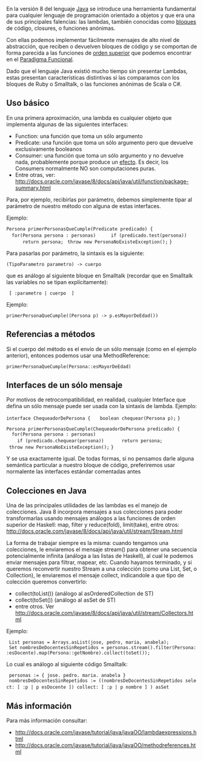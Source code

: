 En la versión 8 del lenguaje [Java](java.html) se introduce una herramienta fundamental para cualquier lenguaje de programación orientado a objetos y que era una de sus principales falencias: las lambdas, también conocidas como [bloques](bloques.html) de código, closures, o funciones anónimas.

Con ellas podemos implementar fácilmente mensajes de alto nivel de abstracción, que reciben o devuelven bloques de código y se comportan de forma parecida a las funciones de [orden superior](orden-superior.html) que podemos encontrar en el [Paradigma Funcional](paradigma-funcional.html).

Dado que el lenguaje Java existió mucho tiempo sin presentar Lambdas, estas presentan características distintivas si las comparamos con los bloques de Ruby o Smalltalk, o las funciones anónimas de Scala o C\#.

Uso básico
----------

En una primera aproximación, una lambda es cualquier objeto que implementa algunas de las siguientes interfaces:

-   Function: una función que toma un sólo argumento
-   Predicate: una función que toma un sólo argumento pero que devuelve exclusivamente booleanos
-   Consumer: una función que toma un sólo argumento y no devuelve nada, probablemente porque produce un [efecto](efecto.html). Es decir, los Consumers normalmente NO son computaciones puras.
-   Entre otras, ver: <http://docs.oracle.com/javase/8/docs/api/java/util/function/package-summary.html>

Para, por ejemplo, recibirlas por parámetro, debemos simplemente tipar al parámetro de nuestro método con alguna de estas interfaces.

Ejemplo:

`Persona primerPersonasQueCumple(Predicate`<Persona>` predicado) {`
`  for(Persona persona : personas) `
`    if (predicado.test(persona))`
`      return persona;`
` throw new PersonaNoExisteException();`
`}`

Para pasarlas por parámetro, la sintaxis es la siguiente:

`(TipoParametro parametro) -> cuerpo`

que es análogo al siguiente bloque en Smalltalk (recordar que en Smalltalk las variables no se tipan explícitamente):

` [ :parametro | cuerpo  ]`

Ejemplo:

`primerPersonaQueCumple((Persona p) -> p.esMayorDeEdad())`

Referencias a métodos
---------------------

Si el cuerpo del método es el envío de un sólo mensaje (como en el ejemplo anterior), entonces podemos usar una MethodReference:

`primerPersonaQueCumple(Persona::esMayorDeEdad)`

Interfaces de un sólo mensaje
-----------------------------

Por motivos de retrocompatibilidad, en realidad, cualquier Interface que defina un sólo mensaje puede ser usada con la sintaxis de lambda. Ejemplo:

`interface ChequeadorDePersona {`
`   boolean chequear(Persona p);`
`}`

`Persona primerPersonasQueCumple(ChequeadorDePersona predicado) {`
`  for(Persona persona : personas) `
`    if (predicado.chequear(persona))`
`      return persona;`
` throw new PersonaNoExisteException();`
`}`

Y se usa exactamente igual. De todas formas, si no pensamos darle alguna semántica particular a nuestro bloque de código, preferiremos usar normalente las interfaces estándar comentadas antes

Colecciones en Java
-------------------

Una de las principales utilidades de las lambdas es el manejo de colecciones. Java 8 incorpora mensajes a sus colecciones para poder transformarlas usando mensajes análogos a las funciones de orden superior de Haskell: map, filter y reduce(fold), limit(take), entre otros: <http://docs.oracle.com/javase/8/docs/api/java/util/stream/Stream.html>

La forma de trabajar siempre es la misma: cuando tengamos una colecciones, le enviaremos el mensaje stream() para obtener una secuencia potencialmente infinita (análoga a las listas de Haskell), al cual le podemos enviar mensajes para filtrar, mapear, etc. Cuando hayamos terminado, y si queremos reconvertir nuestro Stream a una colección (como una List, Set, o Collection), le enviaremos el mensaje collect, indicandole a que tipo de colección queremos convertirlo:

-   collect(toList()) (análogo al asOrderedCollection de ST)
-   collect(toSet()) (análogo al asSet de ST)
-   entre otros. Ver <http://docs.oracle.com/javase/8/docs/api/java/util/stream/Collectors.html>

Ejemplo:

` List`<Persona>` personas = Arrays.asList(jose, pedro, maria, anabela);`
` Set`<Persona>` nombresDeDocentesSinRepetidos = personas.stream().filter(Persona::esDocente).map(Persona::getNombre).collect(toSet());`

Lo cual es análogo al siguiente código Smalltalk:

` personas := { jose. pedro. maria. anabela }`
` nombresDeDocentesSinRepetidos := ((nombresDeDocentesSinRepetidos select: [ :p | p esDocente ]) collect: [ :p | p nombre ] ) asSet`
` `

Más información
---------------

Para más información consultar:

-   <http://docs.oracle.com/javase/tutorial/java/javaOO/lambdaexpressions.html>
-   <http://docs.oracle.com/javase/tutorial/java/javaOO/methodreferences.html>

